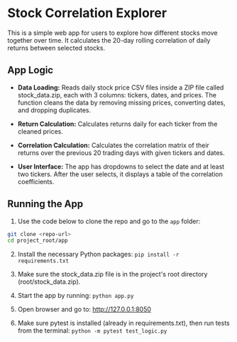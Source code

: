 # Stock Correlation Explorer

This is a simple web app for users to explore how different stocks move together over time. It calculates the 20-day rolling correlation of daily returns between selected stocks.

## App Logic

- **Data Loading:** Reads daily stock price CSV files inside a ZIP file called stock_data.zip, each with 3 columns: tickers, dates, and prices. The function cleans the data by removing missing prices, converting dates, and dropping duplicates.

- **Return Calculation:** Calculates returns daily for each ticker from the cleaned prices.

- **Correlation Calculation:** Calculates the correlation matrix of their returns over the previous 20 trading days with given tickers and dates.

- **User Interface:** The app has dropdowns to select the date and at least two tickers. After the user selects, it displays a table of the correlation coefficients.


## Running the App

1. Use the code below to clone the repo and go to the `app` folder:

```bash
git clone <repo-url>
cd project_root/app
```

2. Install the necessary Python packages:
```pip install -r requirements.txt```

3. Make sure the stock_data.zip file is in the project's root directory (root/stock_data.zip).

4. Start the app by running: 
```python app.py```

5. Open browser and go to: http://127.0.0.1:8050

6. Make sure pytest is installed (already in requirements.txt), then run tests from the terminal: ```python -m pytest test_logic.py```